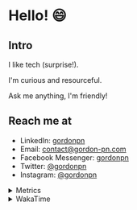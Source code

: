 # Hello! 😄

## Intro

I like tech (surprise!).

I'm curious and resourceful.

Ask me anything, I'm friendly!

## Reach me at

- LinkedIn: [gordonpn](https://www.linkedin.com/in/gordonpn/)
- Email: [contact@gordon-pn.com](mailto:contact@gordon-pn.com)
- Facebook Messenger: [gordonpn](https://www.messenger.com/t/Gordonpn)
- Twitter: [@gordonpn](https://twitter.com/Gordonpn)
- Instagram: [@gordonpn](https://www.instagram.com/gordonpn/)

<details>
  <summary>Metrics</summary>

  <img align="center" src="https://github.com/gordonpn/gordonpn/blob/master/github-metrics.svg" alt="GitHub Metrics">

</details>

<details>
  <summary>WakaTime</summary>

  <!--START_SECTION:waka-->
📊 **This Week I Spent My Time On** 

```text
💬 Programming Languages: 
Java                     16 hrs 3 mins       ███████████████████████░░   91.76 % 
Brazil Dependency Config 37 mins             █░░░░░░░░░░░░░░░░░░░░░░░░   03.56 % 
Makefile                 13 mins             ░░░░░░░░░░░░░░░░░░░░░░░░░   01.32 % 
Shell Script             10 mins             ░░░░░░░░░░░░░░░░░░░░░░░░░   01.02 % 
YAML                     8 mins              ░░░░░░░░░░░░░░░░░░░░░░░░░   00.77 % 

🔥 Editors: 
IntelliJ                 17 hrs 29 mins      █████████████████████████   100.00 % 
```


 Last Updated on 20/12/2023 10:16:10 UTC
<!--END_SECTION:waka-->
</details>
